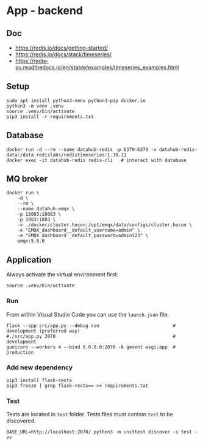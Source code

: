# App - backend

## Doc

* https://redis.io/docs/getting-started/
* https://redis.io/docs/stack/timeseries/
* https://redis-py.readthedocs.io/en/stable/examples/timeseries_examples.html

## Setup

```shell
sudo apt install python3-venv python3-pip docker.io
python3 -m venv .venv
source .venv/bin/activate
pip3 install -r requirements.txt
```

## Database

```shell
docker run -d --rm --name datahub-redis -p 6379:6379 -v datahub-redis-data:/data redislabs/redistimeseries:1.10.11
docker exec -it datahub-redis redis-cli   # interact with database
```

## MQ broker

```shell
docker run \
	-d \
	--rm \
	--name datahub-emqx \
	-p 18083:18083 \
	-p 1883:1883 \
	-v ./docker/cluster.hocon:/opt/emqx/data/configs/cluster.hocon \
	-e "EMQX_dashboard__default_username=admin" \
    -e "EMQX_dashboard__default_password=admin123" \
	emqx:5.5.0
```

## Application
Always activate the virtual environment first:
```shell
source .venv/bin/activate
```

### Run
From within Visual Studio Code you can use the `launch.json` file.

```shell
flask --app src/app.py --debug run                           # development (preferred way)
#./src/app.py 2070                                           # development
gunicorn --workers 4 --bind 0.0.0.0:2070 -k gevent wsgi:app  # production
```

### Add new dependency

```shell
pip3 install flask-restx
pip3 freeze | grep flask-restx== >> requirements.txt
```

### Test
Tests are located in `test` folder.
Tests files must contain `test` to be discovered.

```shell
BASE_URL=http://localhost:2070/ python3 -m unittest discover -s test -vv
```
